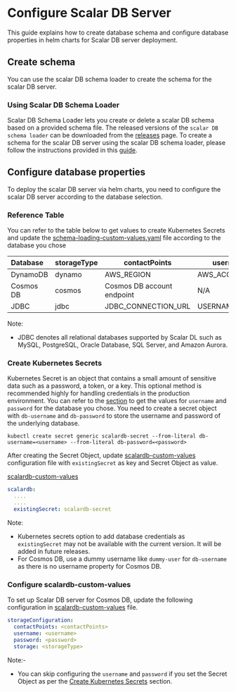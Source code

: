 # Configure Scalar DB Server

This guide explains how to create database schema and configure database properties in helm charts for Scalar DB server deployment.

## Create schema
You can use the scalar DB schema loader to create the schema for the scalar DB server.

### Using Scalar DB Schema Loader

Scalar DB Schema Loader lets you create or delete a scalar DB schema based on a provided schema file.
The released versions of the `scalar DB schema loader` can be downloaded from the [releases](https://github.com/scalar-labs/scalardb/releases) page.
To create a schema for the scalar DB server using the scalar DB schema loader, please follow the instructions provided in this [guide](https://github.com/scalar-labs/scalardb/blob/master/schema-loader/README.md).

## Configure database properties

To deploy the scalar DB server via helm charts, you need to configure the scalar DB server according to the database selection.

### Reference Table

You can refer to the table below to get values to create Kubernetes Secrets and update the [schema-loading-custom-values.yaml](../conf/schema-loading-custom-values.yaml) file according to the database you chose

| Database  | storageType | contactPoints              | username       | password                                 | dynamoBaseResourceUnit | cosmosBaseResourceUnit | 
|:----------|-------------|----------------------------|----------------|------------------------------------------|------------------------|------------------------|
| DynamoDB  | dynamo      | AWS_REGION                 | AWS_ACCESS_KEY | AWS_ACCESS_SECRET_KEY                    | 10                     | N/A                    |
| Cosmos DB | cosmos      | Cosmos DB account endpoint | N/A            | Cosmos DB account primary/secondary key  | N/A                    | 400                    |
| JDBC      | jdbc        | JDBC_CONNECTION_URL        | USERNAME       | PASSWORD                                 | N/A                    | N/A                    |

Note:
* JDBC denotes all relational databases supported by Scalar DL such as MySQL, PostgreSQL, Oracle Database, SQL Server, and Amazon Aurora.

### Create Kubernetes Secrets

Kubernetes Secret is an object that contains a small amount of sensitive data such as a password, a token, or a key.
This optional method is recommended highly for handling credentials in the production environment.
You can refer to the [section](#reference-table) to get the values for `username` and `password` for the database you chose.
You need to create a secret object with `db-username` and `db-password` to store the username and password of the underlying database.

```
kubectl create secret generic scalardb-secret --from-literal db-username=<username> --from-literal db-password=<password>
```

After creating the Secret Object, update [scalardb-custom-values](../conf/scalardb-custom-values.yaml)  configuration file with `existingSecret` as key and Secret Object as value.

[scalardb-custom-values](../conf/scalardb-custom-values.yaml)

  ```yaml
  scalardb:
    ....
    ....
    existingSecret: scalardb-secret
  ```

Note:

* Kubernetes secrets option to add database credentials as `existingSecret` may not be available with the current version. It will be added in future releases.
* For Cosmos DB, use a dummy username like `dummy-user` for `db-username` as there is no username property for Cosmos DB.

### Configure scalardb-custom-values

To set up Scalar DB server for Cosmos DB, update the following configuration in [scalardb-custom-values](../conf/scalardb-custom-values.yaml) file.

  ```yaml
  storageConfiguration:
    contactPoints: <contactPoints>
    username: <username>
    password: <password>
    storage: <storageType>
  ```

Note:-

* You can skip configuring the `username` and `password` if you set the Secret Object as per the [Create Kubernetes Secrets](#create-kubernetes-secrets) section.
